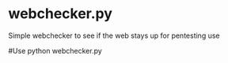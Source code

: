 # webchecker.py
Simple webchecker to see if the web stays up for pentesting use 

#Use 
python webchecker.py


